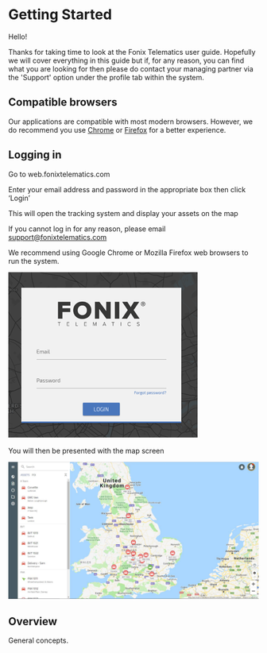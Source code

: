 # Getting Started

Hello! 

Thanks for taking time to look at the Fonix Telematics user guide. Hopefully we will cover everything in this guide but if, for any reason, you can find what you are looking for then please do contact your managing partner via the 'Support' option under the profile tab within the system. 

## Compatible browsers

Our applications are compatible with most modern browsers. However, we do recommend you use [Chrome](https://www.google.com/chrome/) or [Firefox](https://www.mozilla.org/firefox/) for a better experience.

## Logging in

Go to web.fonixtelematics.com

Enter your email address and password in the appropriate box then click ‘Login’

This will open the tracking system and display your assets on the map

If you cannot log in for any reason, please email [support@fonixtelematics.com](mailto:support@fonixtelematics.com)

We recommend using Google Chrome or Mozilla Firefox web browsers to run the system.

![enter image description here](img/login-page.png)

You will then be presented with the map screen

![enter image description here](img/map-image.jpg)

## Overview

General concepts.



<!--stackedit_data:
eyJoaXN0b3J5IjpbNTUzMTcwNTAwLC0zMjc2MDI4NjcsLTkxNT
U5NTQyMl19
-->